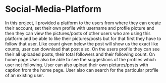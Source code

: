 # Social-Media-Platform

In this project, I provided a platform to the users from where they can create their account, set their own profile with username and profile picture and then they can view the pictures/posts of other users who are using this platform and be able to like their pictures/posts but for that first they have to follow that user. Like count given below the post will show us the exact like counts, user can download that post also. On the users profile they can see their all uploaded posts, their total followers and their following count. On home page User also be able to see the suggestions of the profiles which user not following. User can also upload their own pictures/posts with caption from the home page. User also can search for the particular profile of an existing user.
